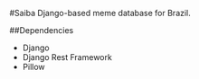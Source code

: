 #Saiba
Django-based meme database for Brazil.

##Dependencies
* Django
* Django Rest Framework
* Pillow